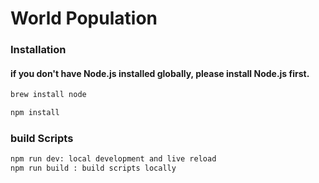 # World Population


### Installation
#### if you don't have Node.js installed globally, please install Node.js first.

```sh
brew install node
```

```sh
npm install
```

### build Scripts
```sh
npm run dev: local development and live reload
npm run build : build scripts locally
```
